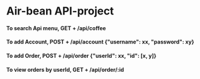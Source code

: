 # Air-bean API-project

#### To search Api menu, GET + /api/coffee
#### To add Account, POST + /api/account {"username": xx, "password": xy}
#### To add Order, POST + /api/order {"userId": xx, "id": [x, y]}
#### To view orders by userId, GET + /api/order/:id

